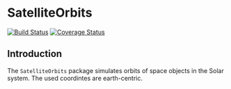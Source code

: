 # SatelliteOrbits

[![Build Status][gha-img]][gha-url]     [![Coverage Status][codecov-img]][codecov-url]

## Introduction

The `SatelliteOrbits` package simulates orbits of space objects in the Solar system.
The used coordintes are earth-centric.

[gha-img]: https://github.com/KlausC/SatelliteOrbits.jl/workflows/CI/badge.svg
[gha-url]: https://github.com/KlausC/SatelliteOrbits.jl/actions?query=workflow%3ACI

[coveral-img]: https://coveralls.io/repos/github/KlausC/SatelliteOrbits.jl/badge.svg?branch=master
[coveral-url]: https://coveralls.io/github/KlausC/SatelliteOrbits.jl?branch=master
[codecov-img]: https://codecov.io/gh/KlausC/SatelliteOrbits.jl/branch/master/graph/badge.svg
[codecov-url]: https://codecov.io/gh/KlausC/SatelliteOrbits.jl
